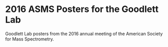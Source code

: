 # 2016 ASMS Posters for the Goodlett Lab

Goodlett Lab posters from the 2016 annual meeting of the American Society for Mass Spectrometry.
